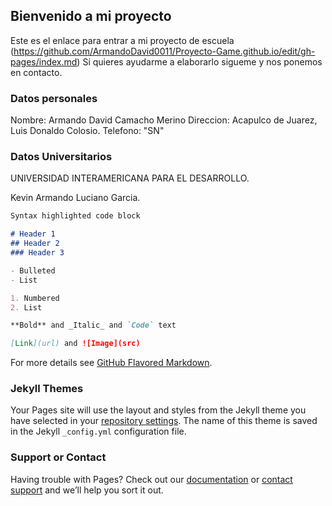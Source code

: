## Bienvenido a mi proyecto

Este es el enlace para entrar a mi proyecto de escuela (https://github.com/ArmandoDavid0011/Proyecto-Game.github.io/edit/gh-pages/index.md) Si quieres ayudarme a elaborarlo sigueme y nos ponemos en contacto.

### Datos personales
Nombre: Armando David Camacho Merino
Direccion: Acapulco de Juarez, Luis Donaldo Colosio.
Telefono: "SN"

### Datos Universitarios

UNIVERSIDAD INTERAMERICANA PARA EL DESARROLLO.

Kevin Armando Luciano Garcia.

```markdown
Syntax highlighted code block

# Header 1
## Header 2
### Header 3

- Bulleted
- List

1. Numbered
2. List

**Bold** and _Italic_ and `Code` text

[Link](url) and ![Image](src)
```

For more details see [GitHub Flavored Markdown](https://guides.github.com/features/mastering-markdown/).

### Jekyll Themes

Your Pages site will use the layout and styles from the Jekyll theme you have selected in your [repository settings](https://github.com/ArmandoDavid0011/Proyecto-Game.github.io/settings/pages). The name of this theme is saved in the Jekyll `_config.yml` configuration file.

### Support or Contact

Having trouble with Pages? Check out our [documentation](https://docs.github.com/categories/github-pages-basics/) or [contact support](https://support.github.com/contact) and we’ll help you sort it out.
